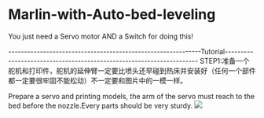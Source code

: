 # Marlin-with-Auto-bed-leveling
You just need a Servo motor AND a Switch for doing this!



-------------------------------------------------------------Tutorial---------------------------------------------------------------------
STEP1:准备一个舵机和打印件，舵机的延伸臂一定要比喷头还早碰到热床并安装好（任何一个部件都一定要很牢固不能松动）不一定要和图片中的一模一样。

Prepare a servo and printing models, the arm of the servo must reach to the bed before the nozzle.Every parts should be very sturdy.
![](https://github.com/Charkim-Pun/IMAGES/blob/master/1.png?raw=true)
